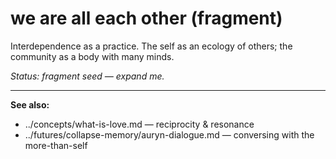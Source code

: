 # we are all each other (fragment)

Interdependence as a practice. The self as an ecology of others; the community as a body 
with many minds.

_Status: fragment seed — expand me._

---
**See also:**  
- ../concepts/what-is-love.md — reciprocity & resonance  
- ../futures/collapse-memory/auryn-dialogue.md — conversing with the more-than-self